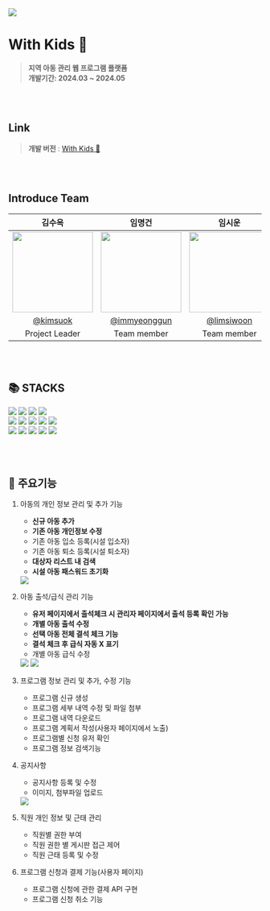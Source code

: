 <div>
  <img src="https://capsule-render.vercel.app/api?type=waving&color=#F1C232&height=150&section=header" />

# With Kids 🐣

> **지역 아동 관리 웹 프로그램 플랫폼** <br/> **개발기간: 2024.03 ~ 2024.05**

<br></br>

## Link
> **개발 버전** : [With Kids 📝](http://3.35.135.209:3000) <br/>

<br></br>

## Introduce Team

|      김수옥       |          임명건         |       임시운         |                                                                                                               
| :------------------------------------------------------------------------------: | :---------------------------------------------------------------------------------------------------------------------------------------------------: | :---------------------------------------------------------------------------------------------------------------------------------------------------------------------------------------------------: | 
|   <img width="160px" src="이미지주소" />    |                      <img width="160px" src="이미지주소" />    |                   <img width="160px" src="이미지주소"/>   |
|   [@kimsuok](https://github.com/kso9115)   |    [@immyeonggun](https://github.com/img4029)  | [@limsiwoon](https://github.com/Limsiwoon)  |
| Project Leader | Team member | Team member |

<br></br>

## 📚 STACKS
<div> 
  <img src="https://img.shields.io/badge/java-007396?style=for-the-badge&logo=java&logoColor=white"> 
  <img src="https://img.shields.io/badge/spring-6DB33F?style=for-the-badge&logo=spring&logoColor=white"> 
  <img src="https://img.shields.io/badge/oracle-F80000?style=for-the-badge&logo=oracle&logoColor=white"> 
  <img src="https://img.shields.io/badge/mysql-4479A1?style=for-the-badge&logo=mysql&logoColor=white"> 
  <br>
  
  <img src="https://img.shields.io/badge/html5-E34F26?style=for-the-badge&logo=html5&logoColor=white"> 
  <img src="https://img.shields.io/badge/css-1572B6?style=for-the-badge&logo=css3&logoColor=white"> 
  <img src="https://img.shields.io/badge/javascript-F7DF1E?style=for-the-badge&logo=javascript&logoColor=black"> 
  <img src="https://img.shields.io/badge/react-61DAFB?style=for-the-badge&logo=react&logoColor=black"> 
  <img src="https://img.shields.io/badge/node.js-339933?style=for-the-badge&logo=Node.js&logoColor=white">
  <br>

  <img src="https://img.shields.io/badge/amazonaws-232F3E?style=for-the-badge&logo=amazonaws&logoColor=white"> 
  <img src="https://img.shields.io/badge/apache tomcat-F8DC75?style=for-the-badge&logo=apachetomcat&logoColor=white">
  <img src="https://img.shields.io/badge/github-181717?style=for-the-badge&logo=github&logoColor=white">
  <img src="https://img.shields.io/badge/git-F05032?style=for-the-badge&logo=git&logoColor=white">
  <img src="https://img.shields.io/badge/fontawesome-339AF0?style=for-the-badge&logo=fontawesome&logoColor=white">
  <br>
</div>

<br></br>

## 🔎 주요기능
  1. 아동의 개인 정보 관리 및 추가 기능
     - <b>신규 아동 추가</b>
     - <b>기존 아동 개인정보 수정</b>
     - 기존 아동 입소 등록(시설 입소자)
     - 기존 아동 퇴소 등록(시설 퇴소자)
     - <b>대상자 리스트 내 검색</b>
     - <b>시설 아동 패스워드 초기화</b>
     <img src="https://github.com/kso9115/KimSuOk/assets/148930264/3eb79023-64a7-4e32-aec2-8eee4c838db7"> 
  
       
  2. 아동 출석/급식 관리 기능
     - <b>유저 페이지에서 출석체크 시 관리자 페이지에서 출석 등록 확인 가능</b>
     - <b>개별 아동 출석 수정</b>
     - <b>선택 아동 전체 결석 체크 기능</b>
     - <b>결석 체크 후 급식 자동 X 표기</b>
     - 개별 아동 급식 수정
     <img src="https://github.com/kso9115/KimSuOk/assets/148930264/f556f176-1099-42e9-bb93-0f37179f745b">
     <img src="https://github.com/kso9115/KimSuOk/assets/148930264/415418c1-10cd-4444-9f5e-b89d2238126e">

  3. 프로그램 정보 관리 및 추가, 수정 기능
     - 프로그램 신규 생성
     - 프로그램 세부 내역 수정 및 파일 첨부
     - 프로그램 내역 다운로드
     - 프로그램 계획서 작성(사용자 페이지에서 노출)
     - 프로그램별 신청 유저 확인
     - 프로그램 정보 검색기능
  
  4. 공지사항
     - 공지사항 등록 및 수정
     - 이미지, 첨부파일 업로드
     <img src="https://github.com/kso9115/KimSuOk/assets/148930264/7cbc1706-3103-43dc-a5bc-ebce75edee21">

  5. 직원 개인 정보 및 근태 관리
     - 직원별 권한 부여
     - 직원 권한 별 게시판 접근 제어
     - 직원 근태 등록 및 수정

  6. 프로그램 신청과 결제 기능(사용자 페이지)
     - 프로그램 신청에 관한 결제 API 구현
     - 프로그램 신청 취소 기능


